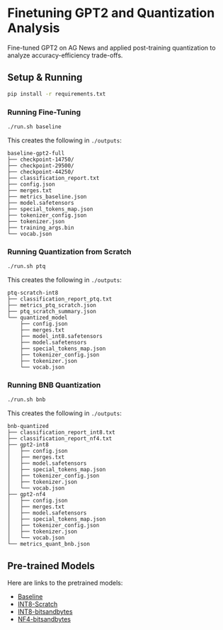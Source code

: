 # Finetuning GPT2 and Quantization Analysis

Fine-tuned GPT2 on AG News and applied post-training quantization to analyze accuracy-efficiency trade-offs.

## Setup & Running

```bash
pip install -r requirements.txt
```

### Running Fine-Tuning

```bash
./run.sh baseline
```

This creates the following in `./outputs`:

```
baseline-gpt2-full
├── checkpoint-14750/
├── checkpoint-29500/
├── checkpoint-44250/
├── classification_report.txt
├── config.json
├── merges.txt
├── metrics_baseline.json
├── model.safetensors
├── special_tokens_map.json
├── tokenizer_config.json
├── tokenizer.json
├── training_args.bin
└── vocab.json
```

### Running Quantization from Scratch

```bash
./run.sh ptq
```

This creates the following in `./outputs`:

```
ptq-scratch-int8
├── classification_report_ptq.txt
├── metrics_ptq_scratch.json
├── ptq_scratch_summary.json
└── quantized_model
    ├── config.json
    ├── merges.txt
    ├── model_int8.safetensors
    ├── model.safetensors
    ├── special_tokens_map.json
    ├── tokenizer_config.json
    ├── tokenizer.json
    └── vocab.json
```

### Running BNB Quantization

```bash
./run.sh bnb
```

This creates the following in `./outputs`:

```
bnb-quantized
├── classification_report_int8.txt
├── classification_report_nf4.txt
├── gpt2-int8
│   ├── config.json
│   ├── merges.txt
│   ├── model.safetensors
│   ├── special_tokens_map.json
│   ├── tokenizer_config.json
│   ├── tokenizer.json
│   └── vocab.json
├── gpt2-nf4
│   ├── config.json
│   ├── merges.txt
│   ├── model.safetensors
│   ├── special_tokens_map.json
│   ├── tokenizer_config.json
│   ├── tokenizer.json
│   └── vocab.json
└── metrics_quant_bnb.json
```

## Pre-trained Models

Here are links to the pretrained models:

- [Baseline](https://iiithydstudents-my.sharepoint.com/:f:/g/personal/amol_vijayachandran_students_iiit_ac_in/EoUaS1efyb1BlXSUaIKi8vsBWm1v7bl_rtFnKvdjR7KauQ?e=fdmPBt)
- [INT8-Scratch](https://iiithydstudents-my.sharepoint.com/:f:/g/personal/amol_vijayachandran_students_iiit_ac_in/ErXRWdnOVzJApXPzRq8AvKEBKhNtlhgvLfCwNK-1Ae3Ueg?e=1JJTen)
- [INT8-bitsandbytes](https://iiithydstudents-my.sharepoint.com/:f:/g/personal/amol_vijayachandran_students_iiit_ac_in/Ev4vk2t5F6FPjf-tjsBV6U0BEwQsP7ryn1QEA65R2zBi8Q?e=552HMt)
- [NF4-bitsandbytes](https://iiithydstudents-my.sharepoint.com/:f:/g/personal/amol_vijayachandran_students_iiit_ac_in/EgApx_9_Yo5DoSR1LDDLjIUBmP4uAdcs3Hq1poCWWVAswg?e=ah2RiF)